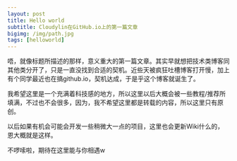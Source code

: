 ```yaml
---
layout: post
title: Hello world
subtitle: Cloudylin在GitHub.io上的第一篇文章
bigimg: /img/path.jpg
tags: [helloworld]
---
```


唔，就像标题所描述的那样，意义重大的第一篇文章。其实早就想把技术类博客同其他类分开了，只是一直没找到合适的契机。近些天被疯狂吐槽博客打开慢，加上有个同学最近也在搞github.io，契机达成，于是乎这个博客就诞生了。

我希望这里是一个充满着科技感的地方，所以这里以后大概会被一些教程/推荐所填满，不过也不会很多，因为，我不希望这里都是转载的内容，所以这里只有原创。

以后如果有机会可能会开发一些稍微大一点的项目，这里也会更新Wiki什么的，恩大概就是这样。

不啰嗦啦，期待在这里能与你相遇w